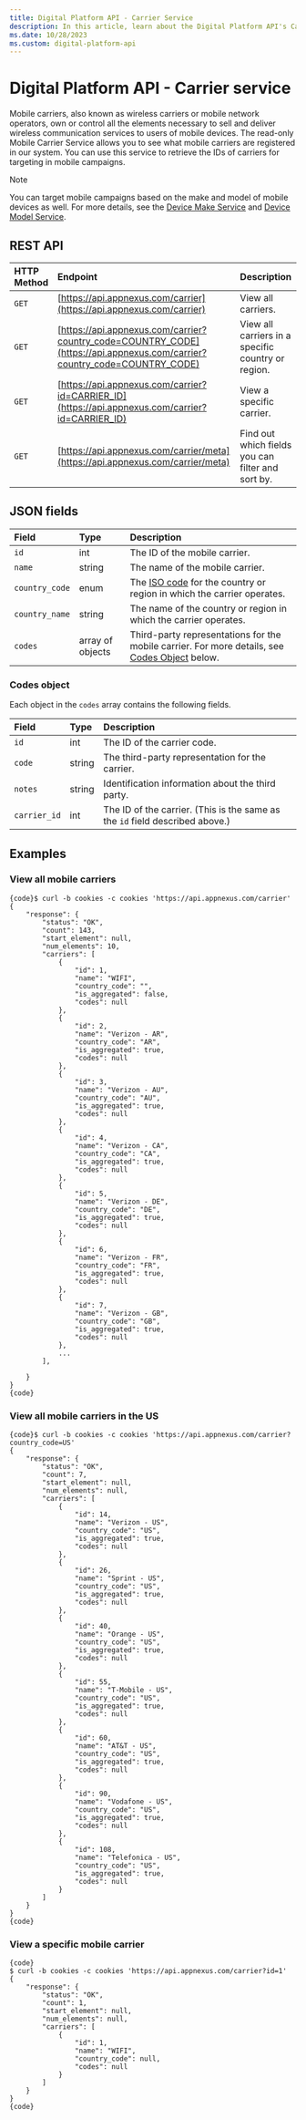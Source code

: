 ```yaml
---
title: Digital Platform API - Carrier Service
description: In this article, learn about the Digital Platform API's Carrier service, their JSON fields, and REST API with thorough examples.
ms.date: 10/28/2023
ms.custom: digital-platform-api
---
```


# Digital Platform API - Carrier service

Mobile carriers, also known as wireless carriers or mobile network operators, own or control all the elements necessary to sell and deliver wireless communication services to users of mobile devices. The read-only Mobile Carrier Service allows you to see what mobile carriers are registered in our system. You can use this service to retrieve the IDs of carriers for targeting in mobile campaigns.

> [!NOTE]
> You can target mobile campaigns based on the make and model of mobile devices as well. For more details, see the [Device Make Service](device-make-service.md) and [Device Model Service](device-model-service.md).

## REST API

| HTTP Method | Endpoint | Description |
|:---|:---|:---|
| `GET` | [https://api.appnexus.com/carrier](https://api.appnexus.com/carrier) | View all carriers. |
| `GET` | [https://api.appnexus.com/carrier?country_code=COUNTRY_CODE](https://api.appnexus.com/carrier?country_code=COUNTRY_CODE) | View all carriers in a specific country or region. |
| `GET` | [https://api.appnexus.com/carrier?id=CARRIER_ID](https://api.appnexus.com/carrier?id=CARRIER_ID) | View a specific carrier. |
| `GET` | [https://api.appnexus.com/carrier/meta](https://api.appnexus.com/carrier/meta) | Find out which fields you can filter and sort by. |

## JSON fields

| Field | Type | Description |
|:---|:---|:---|
| `id` | int | The ID of the mobile carrier. |
| `name` | string | The name of the mobile carrier. |
| `country_code` | enum | The [ISO code](https://www.maxmind.com/en/iso3166) for the country or region in which the carrier operates. |
| `country_name` | string | The name of the country or region in which the carrier operates. |
| `codes` | array of objects | Third-party representations for the mobile carrier. For more details, see [Codes Object](#codes-object) below. |

### Codes object

Each object in the `codes` array contains the following fields.

| Field | Type | Description |
|:---|:---|:---|
| `id` | int | The ID of the carrier code. |
| `code` | string | The third-party representation for the carrier. |
| `notes` | string | Identification information about the third party. |
| `carrier_id` | int | The ID of the carrier. (This is the same as the `id` field described above.) |

## Examples

### View all mobile carriers

```
{code}$ curl -b cookies -c cookies 'https://api.appnexus.com/carrier'
{
    "response": {
        "status": "OK",
        "count": 143,
        "start_element": null,
        "num_elements": 10,
        "carriers": [
            {
                "id": 1,
                "name": "WIFI",
                "country_code": "",
                "is_aggregated": false,
                "codes": null
            },
            {
                "id": 2,
                "name": "Verizon - AR",
                "country_code": "AR",
                "is_aggregated": true,
                "codes": null
            },
            {
                "id": 3,
                "name": "Verizon - AU",
                "country_code": "AU",
                "is_aggregated": true,
                "codes": null
            },
            {
                "id": 4,
                "name": "Verizon - CA",
                "country_code": "CA",
                "is_aggregated": true,
                "codes": null
            },
            {
                "id": 5,
                "name": "Verizon - DE",
                "country_code": "DE",
                "is_aggregated": true,
                "codes": null
            },
            {
                "id": 6,
                "name": "Verizon - FR",
                "country_code": "FR",
                "is_aggregated": true,
                "codes": null
            },
            {
                "id": 7,
                "name": "Verizon - GB",
                "country_code": "GB",
                "is_aggregated": true,
                "codes": null
            },
            ...
        ],
        
    }
}
{code}
```

### View all mobile carriers in the US

```
{code}$ curl -b cookies -c cookies 'https://api.appnexus.com/carrier?country_code=US'
{
    "response": {
        "status": "OK",
        "count": 7,
        "start_element": null,
        "num_elements": null,
        "carriers": [
            {
                "id": 14,
                "name": "Verizon - US",
                "country_code": "US",
                "is_aggregated": true,
                "codes": null
            },
            {
                "id": 26,
                "name": "Sprint - US",
                "country_code": "US",
                "is_aggregated": true,
                "codes": null
            },
            {
                "id": 40,
                "name": "Orange - US",
                "country_code": "US",
                "is_aggregated": true,
                "codes": null
            },
            {
                "id": 55,
                "name": "T-Mobile - US",
                "country_code": "US",
                "is_aggregated": true,
                "codes": null
            },
            {
                "id": 60,
                "name": "AT&T - US",
                "country_code": "US",
                "is_aggregated": true,
                "codes": null
            },
            {
                "id": 90,
                "name": "Vodafone - US",
                "country_code": "US",
                "is_aggregated": true,
                "codes": null
            },
            {
                "id": 108,
                "name": "Telefonica - US",
                "country_code": "US",
                "is_aggregated": true,
                "codes": null
            }
        ]
    }
}
{code}
```

### View a specific mobile carrier

```
{code}
$ curl -b cookies -c cookies 'https://api.appnexus.com/carrier?id=1'
{
    "response": {
        "status": "OK",
        "count": 1,
        "start_element": null,
        "num_elements": null,
        "carriers": [
            {
                "id": 1,
                "name": "WIFI",
                "country_code": null,
                "codes": null
            }
        ]
    }
}
{code}
```
